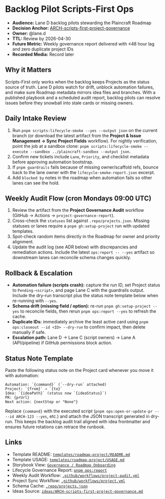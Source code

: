 # Backlog Pilot Scripts-First Ops

- **Audience:** Lane D backlog pilots stewarding the Plaincraft Roadmap
- **Decision Anchor:** [ARCH-scripts-first-project-governance](https://github.com/louis-pvs/plaincraft/blob/main/ideas/ARCH-scripts-first-project-governance.md)
- **Owner:** @lane.d
- **TTL:** Review by 2026-04-30
- **Future Metric:** Weekly governance report delivered with ≤48 hour lag and zero duplicate project IDs
- **Recorded Media:** Record later

## Why it Matters

Scripts-First only works when the backlog keeps Projects as the status source of truth. Lane D pilots watch for drift, unblock automation failures, and make sure Roadmap metadata mirrors idea files and branches. With a published playbook and a scheduled audit report, backlog pilots can resolve issues before they snowball into stale cards or missing owners.

## Daily Intake Review

1. Run `pnpm scripts:lifecycle-smoke --yes --output json` on the current branch (or download the latest artifact from the **Project & Issue Management → Sync Project Fields** workflow). For nightly verification, point the job at a sandbox clone: `pnpm scripts:lifecycle-smoke --execute --sandbox ../plaincraft-sandbox --output json`.
2. Confirm new tickets include `Lane`, `Priority`, and checklist metadata before approving automation bootstrap.
3. If `pnpm guardrails` fails because of missing owner/scaffold refs, bounce back to the lane owner with the `lifecycle-smoke-report.json` excerpt.
4. Add `blocked by` notes in the roadmap when automation fails so other lanes can see the hold.

## Weekly Audit Flow (cron Mondays 09:00 UTC)

1. Review the artifact from the **Project Governance Audit** workflow (GitHub → Actions → `project-governance-report`).
2. Cross-check the `statuses` list against `.repo/projects.json`. Missing statuses or lanes require a `pnpm gh:setup-project` run with updated templates.
3. Spot-check random items directly in the Roadmap for owner and priority alignment.
4. Update the audit log (see ADR below) with discrepancies and remediation actions. Include the latest `ops:report -- --yes` artifact so downstream lanes can reconcile schema changes quickly.

## Rollback & Escalation

- **Automation failure (scripts crash):** capture the run ID, set Project status to `Pending-<script>`, and page Lane C with the guardrails output. Include the dry-run transcript plus the status note template below when re-running with `--yes`.
- **Schema drift (missing field / option):** re-run `pnpm gh:setup-project --yes` to reconcile fields, then rerun `pnpm ops:report --yes` to refresh the cache.
- **Duplicate IDs:** immediately archive the least active card using `pnpm ops:closeout --id <ID> --dry-run` to confirm impact, then delete manually if safe.
- **Escalation path:** Lane D → Lane C (script owners) → Lane A (API/pipeline) if GitHub permissions block action.

## Status Note Template

Paste the following status note on the Project card whenever you move it with automation:

```
Automation: `{command}` (`--dry-run` attached)
Project: `{from}` → `{to}`
Idea: `{ideaPath}` (status now `{ideaStatus}`)
PR: {prUrl}
Next action: {nextStep or "None"}
```

Replace `{command}` with the executed script (`pnpm ops:open-or-update-pr -- --id ARCH-123 --yes`, etc.) and attach the JSON transcript generated in dry-run. This keeps the backlog audit trail aligned with idea frontmatter and ensures future rotations can retrace the runbook.

## Links

- Template README: [`templates/roadmap-project/README.md`](https://github.com/louis-pvs/plaincraft/blob/main/templates/roadmap-project/README.md)
- Template USAGE: [`templates/roadmap-project/USAGE.md`](https://github.com/louis-pvs/plaincraft/blob/main/templates/roadmap-project/USAGE.md)
- Storybook View: [`Governance / Roadmap Onboarding`](https://louis-pvs.github.io/plaincraft/storybook/?path=/docs/governance-roadmap-onboarding--docs)
- Lifecycle Governance Report: [`pnpm ops:report`](https://github.com/louis-pvs/plaincraft/blob/main/scripts/ops/report.mjs)
- Weekly Audit Workflow: [`.github/workflows/project-audit.yml`](https://github.com/louis-pvs/plaincraft/blob/main/.github/workflows/project-audit.yml)
- Project Sync Workflow: [`.github/workflows/project.yml`](https://github.com/louis-pvs/plaincraft/blob/main/.github/workflows/project.yml)
- Schema Cache: [`.repo/projects.json`](https://github.com/louis-pvs/plaincraft/blob/main/.repo/projects.json)
- Ideas Source: [`ideas/ARCH-scripts-first-project-governance.md`](https://github.com/louis-pvs/plaincraft/blob/main/ideas/ARCH-scripts-first-project-governance.md)
